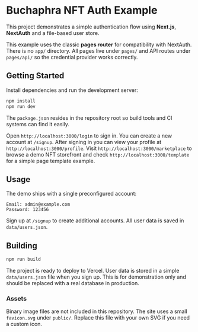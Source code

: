 # Buchaphra NFT Auth Example

This project demonstrates a simple authentication flow using **Next.js**, **NextAuth** and a file-based user store.

This example uses the classic **pages router** for compatibility with NextAuth.
There is no `app/` directory.  All pages live under `pages/` and API routes
under `pages/api/` so the credential provider works correctly.

## Getting Started

Install dependencies and run the development server:

```bash
npm install
npm run dev
```

The `package.json` resides in the repository root so build tools and CI systems
can find it easily.

Open `http://localhost:3000/login` to sign in. You can create a new account at `/signup`.
After signing in you can view your profile at `http://localhost:3000/profile`.
Visit `http://localhost:3000/marketplace` to browse a demo NFT storefront and
check `http://localhost:3000/template` for a simple page template example.

## Usage

The demo ships with a single preconfigured account:

```
Email: admin@example.com
Password: 123456
```

Sign up at `/signup` to create additional accounts. All user data is saved in
`data/users.json`.

## Building

```bash
npm run build
```

The project is ready to deploy to Vercel.  User data is stored in a simple
`data/users.json` file when you sign up.  This is for demonstration only and
should be replaced with a real database in production.

### Assets

Binary image files are not included in this repository. The site uses a small
`favicon.svg` under `public/`. Replace this file with your own SVG if you
need a custom icon.
